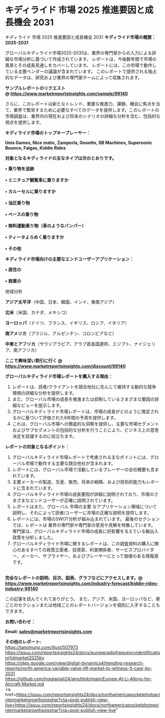 # キディライド 市場 2025 推進要因と成長機会 2031
キディライド 市場 2025 推進要因と成長機会 2031
<strong><b>キディライド市場の概要：2025-2031</b></strong>

グローバルキディライド市場2025-2031は、業界の専門家からの入力による詳細な市場分析に基づいて作成されています。 レポートは、今後数年間で市場の風景とその成長見通しをカバーしています。 レポートには、この市場で動作している主要ベンダーの議論が含まれています。 このレポートで提供される独占的なデータは、研究および業界の専門家チームによって収集されます。

<strong>サンプルレポートのリクエスト @ <a href=https://www.marketreportsinsights.com/sample/99140>https://www.marketreportsinsights.com/sample/99140</a></strong>

さらに、このレポートは新たなトレンド、重要な推進力、課題、機会に焦点を当て、業界で繁栄するために必要なすべてのデータを提供します。このレポートの市場調査は、業界内の現在および将来のシナリオの詳細な分析を含む、包括的な視点を提供します。

<strong>キディライド市場のトップキープレーヤー：</strong>

<strong>Unis Games, Nice matic, Zamperla, Gosetto, SB Machines, Supersonic Bounce, Falgas, Kiddie Rides</strong>

<strong><b>対象となるキディライドの主なタイプは次のとおりです。</b></strong>

<strong>• 乗り物を追跡<br><br>• ミニチュア観覧車に乗りますか<br><br>• カルーセルに乗りますか<br><br>• 油圧乗り物<br><br>• ベースの乗り物<br><br>• 無料運動乗り物（車のようなバンパー）<br><br>• ティータよろめく乗りますか<br><br>• その他</strong>

<strong><b>キディライド市場向けの主要なエンドユーザーアプリケーション：</b></strong>

<strong>• 居住の<br><br>• 商業の</strong>

 地域分析

<strong><b>アジア太平洋</b></strong>（中国、日本、韓国、インド、東南アジア）

<strong><b>北米</b></strong>（米国、カナダ、メキシコ）

<strong><b>ヨーロッパ</b></strong>（ドイツ、フランス、イギリス、ロシア、イタリア）

<strong><b>南アメリカ</b></strong>（ブラジル、アルゼンチン、コロンビアなど）

<strong><b>中東とアフリカ</b></strong>（サウジアラビア、アラブ首長国連邦、エジプト、ナイジェリア、南アフリカ）

<strong>ここで興味深い割引に行く @ <a href=https://www.marketreportsinsights.com/discount/99140>https://www.marketreportsinsights.com/discount/99140</a></strong>

<strong><b>グローバルキディライド市場レポートを購入する理由：</b></strong>
<ol>
  <li>レポートは、読者/クライアントを競合他社に先んじて維持する動的な競争環境の詳細な分析を提供します。</li>
  <li>また、グローバル市場の成長を推進または抑制しているさまざまな要因の詳細なビューを提示します。</li>
  <li>グローバルキディライド市場レポートは、市場の成長がどのように推定されるかに基づいて評価された8年間の予測を提供します。</li>
  <li>これは、グローバル市場への徹底的な洞察を提供し、主要な市場セグメントおよびサブセグメントの包括的な分析を行うことにより、ビジネス上の意思決定を認識するのに役立ちます。</li>
</ol>
<strong><b>レポートの対象となるポイント：</b></strong>
<ol>
  <li>グローバルキディライド市場レポートで考慮される主なポイントには、グローバル市場で動作する主要な競合他社が含まれます。</li>
  <li>レポートには、グローバル市場で活動しているプレーヤーの会社概要も含まれています。</li>
  <li>主要メーカーの製造、生産、販売、将来の戦略、および技術的能力もレポートに含まれています。</li>
  <li>グローバルキディライド市場の成長要因が詳細に説明されており、市場のさまざまなエンドユーザーが正確に説明されています。</li>
  <li>レポートはまた、グローバル 市場の主要 なアプリケーション領域について説明し、それによって読者/ユーザーに市場の正確な説明を提供します。</li>
  <li>レポートには、市場のSWOT分析が組み込まれています。 最後のセクションでは、レポートは 業界の専門家や専門家の意見や見解を特集しています。 専門家は、グローバルキディライド市場の成長に好影響を与えている輸出入政策を分析しました。</li>
  <li>グローバルキディライド市場に関するレポートは、この調査資料の購入に関心のあるすべての政策立案者、投資家、利害関係者、サービスプロバイダー、メーカー、サプライヤー、およびプレーヤーにとって価値のある情報源です。</li>
</ol><br>
<strong>完全なレポートの説明、目次、図表、グラフなどにアクセスします。@ <a href=https://www.marketreportsinsights.com/industry-forecast/kiddie-rides-industry-99140>https://www.marketreportsinsights.com/industry-forecast/kiddie-rides-industry-99140</a></strong>

この記事を読んでくれてありがとう。 また、アジア、米国、ヨーロッパなど、章ごとのセクションまたは地域ごとのレポートバージョンを個別に入手することもできます。

<strong><b>お問い合わせ：</b></strong>

<strong>Email: </strong><a href=mailto:sales@marketreportsinsights.com><strong>sales@marketreportsinsights.com</strong></a>

<strong>その他のレポート:</strong>
<br>
<a href=https://tanomuno.com/illust/507973>https://tanomuno.com/illust/507973</a>
<br>
<a href=https://issuu.com/reportsinsights24/docs/europeradiofrequencyidentificationrfidmarket2025by>https://issuu.com/reportsinsights24/docs/europeradiofrequencyidentificationrfidmarket2025by</a>
<br>
<a href=https://sites.google.com/view/digital-dynamics4/trending-research-reports/north-america-variable-valve-lift-market-to-witness-5-cagr-by-2031>https://sites.google.com/view/digital-dynamics4/trending-research-reports/north-america-variable-valve-lift-market-to-witness-5-cagr-by-2031</a>
<br>
<a href=https://github.com/tyagianjali24/ann/blob/main/Europe-Al-Li-Alloys-for-Aircraft-Market.md>https://github.com/tyagianjali24/ann/blob/main/Europe-Al-Li-Alloys-for-Aircraft-Market.md</a>
<br>
<a href=https://issuu.com/reportsinsights24/docs/northamericapocketphotoprintermarketgrowthsizeshar?cta=post-publish-view-live>https://issuu.com/reportsinsights24/docs/northamericapocketphotoprintermarketgrowthsizeshar?cta=post-publish-view-live</a>"
